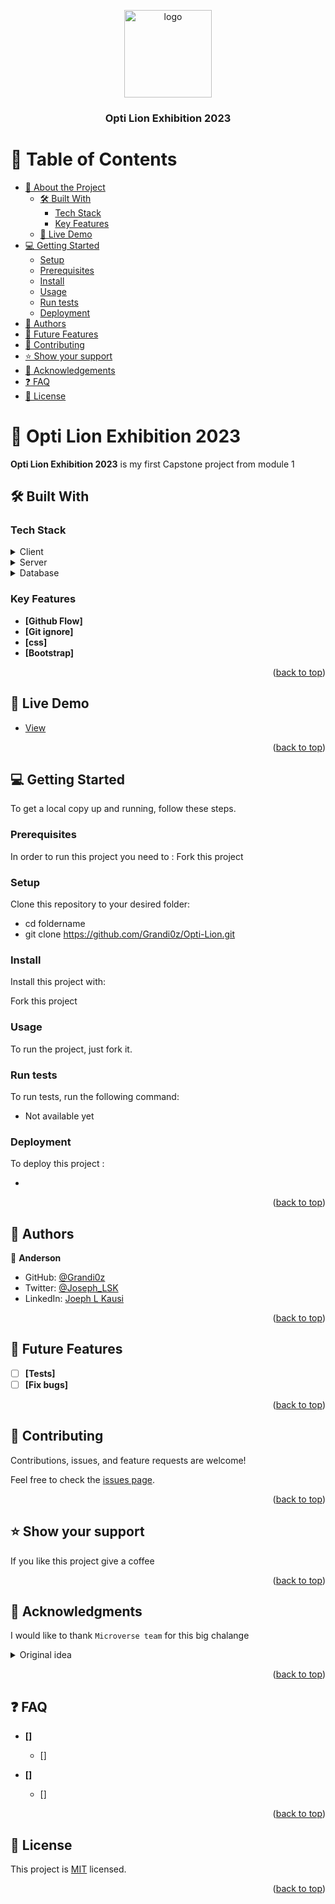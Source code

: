 <a name="readme-top"></a>


<div align="center">

  <img src="assets/images/logo.png" alt="logo" width="140"  height="auto" />
  <br/>

  <h3><b>Opti Lion Exhibition 2023</b></h3>

</div>


# 📗 Table of Contents

- [📖 About the Project](#about-project)
  - [🛠 Built With](#built-with)
    - [Tech Stack](#tech-stack)
    - [Key Features](#key-features)
  - [🚀 Live Demo](#live-demo)
- [💻 Getting Started](#getting-started)
  - [Setup](#setup)
  - [Prerequisites](#prerequisites)
  - [Install](#install)
  - [Usage](#usage)
  - [Run tests](#run-tests)
  - [Deployment](#triangular_flag_on_post-deployment)
- [👥 Authors](#authors)
- [🔭 Future Features](#future-features)
- [🤝 Contributing](#contributing)
- [⭐️ Show your support](#support)
- [🙏 Acknowledgements](#acknowledgements)
- [❓ FAQ](#faq)
- [📝 License](#license)


# 📖 Opti Lion Exhibition 2023 <a name="about-project"></a>

**Opti Lion Exhibition 2023** is my first Capstone project from module 1

## 🛠 Built With <a name="built-with"></a>

### Tech Stack <a name="tech-stack"></a>

<details>
  <summary>Client</summary>
  <ul>
    <li><a href="https://developer.mozilla.org/en/docs/Web/HTML">HTML</a></li>
    <li><a href="https://developer.mozilla.org/en/docs/Web/CSS">CSS</a></li>
    <li><a href="https://developer.mozilla.org/es/docs/Web/JavaScript">Javascript</a></li>
  </ul>
</details>

<details>
  <summary>Server</summary>
  <ul>
    <li><a href="#">In the next version</a></li>
  </ul>
</details>

<details>
<summary>Database</summary>
  <ul>
    <li><a href="#">In the next version</a></li>
  </ul>
</details>



### Key Features <a name="key-features"></a>

- **[Github Flow]**
- **[Git ignore]**
- **[css]**
- **[Bootstrap]**

<p align="right">(<a href="#readme-top">back to top</a>)</p>



## 🚀 Live Demo <a name="live-demo"></a>

- [View](...)

<p align="right">(<a href="#readme-top">back to top</a>)</p>

<!-- GETTING STARTED -->

## 💻 Getting Started <a name="getting-started"></a>

To get a local copy up and running, follow these steps.

### Prerequisites

In order to run this project you need to :
Fork this project

### Setup

Clone this repository to your desired folder:

- cd foldername
- git clone https://github.com/Grandi0z/Opti-Lion.git

### Install

Install this project with:

Fork this project

### Usage

To run the project, just fork it.


### Run tests

To run tests, run the following command:

- Not available yet

### Deployment

To deploy this project :

- 

<p align="right">(<a href="#readme-top">back to top</a>)</p>

<!-- AUTHORS -->

## 👥 Authors <a name="authors"></a>

👤 **Anderson**

- GitHub: [@Grandi0z](https://github.com/Grandi0z)
- Twitter: [@Joseph_LSK](https://twitter.com/Joseph_LSK)
- LinkedIn: [Joeph L Kausi](https://linkedin.com/in/Joeph_l_Kausi)


<p align="right">(<a href="#readme-top">back to top</a>)</p>



## 🔭 Future Features <a name="future-features"></a>

- [ ] **[Tests]**
- [ ] **[Fix bugs]**

<p align="right">(<a href="#readme-top">back to top</a>)</p>



## 🤝 Contributing <a name="contributing"></a>

Contributions, issues, and feature requests are welcome!

Feel free to check the [issues page](https://github.com/Grandi0z/Opti-Lion/issues).

<p align="right">(<a href="#readme-top">back to top</a>)</p>



## ⭐️ Show your support <a name="support"></a>

If you like this project give a coffee

<p align="right">(<a href="#readme-top">back to top</a>)</p>



## 🙏 Acknowledgments <a name="acknowledgements"></a>
I would like to thank `Microverse team` for this big chalange

<details>
  <summary>Original idea</summary>
  <ul>
    <li><a href="https://www.behance.net/adagio07">Cindy Shin in Behance.</a></li>
  </ul>
</details>

<p align="right">(<a href="#readme-top">back to top</a>)</p>


## ❓ FAQ <a name="faq"></a>

- **[]**

  - []

- **[]**

  - []

<p align="right">(<a href="#readme-top">back to top</a>)</p>



## 📝 License <a name="license"></a>

This project is [MIT](./LICENSE) licensed.

<p align="right">(<a href="#readme-top">back to top</a>)</p>